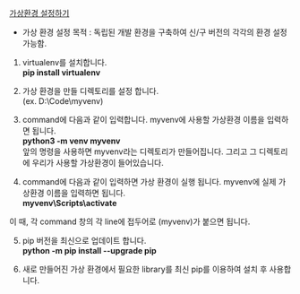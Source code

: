 [가상환경 설정하기](https://tutorial.djangogirls.org/ko/installation/)

- 가상 환경 설정 목적 : 독립된 개발 환경을 구축하여 신/구 버전의 각각의 환경 설정 가능함.

1. virtualenv를 설치합니다. <br>
	**pip install virtualenv** <br>

2. 가상 환경을 만들 디렉토리를 설정 합니다.<br>
(ex. D:\Code\myvenv)

3. command에 다음과 같이 입력합니다. myvenv에 사용할 가상환경 이름을 입력하면 됩니다.<br>
    **python3 -m venv myvenv** <br>
   앞의 명령을 사용하면 myvenv라는 디렉토리가 만들어집니다. 그리고 그 디렉토리에 우리가 사용할 가상환경이 들어있습니다. 

4. command에 다음과 같이 입력하면 가상 환경이 실행 됩니다. myvenv에 실제 가상환경 이름을 입력하면 됩니다. <br>
    **myvenv\Scripts\activate**<br>

이 때, 각 command 창의 각 line에 접두어로 (myvenv)가 붙으면 됩니다.

5. pip 버전을 최신으로 업데이트 합니다. <br>
	**python -m pip install --upgrade pip**

6. 새로 만들어진 가상 환경에서 필요한 library를 최신 pip를 이용하여 설치 후 사용합니다.